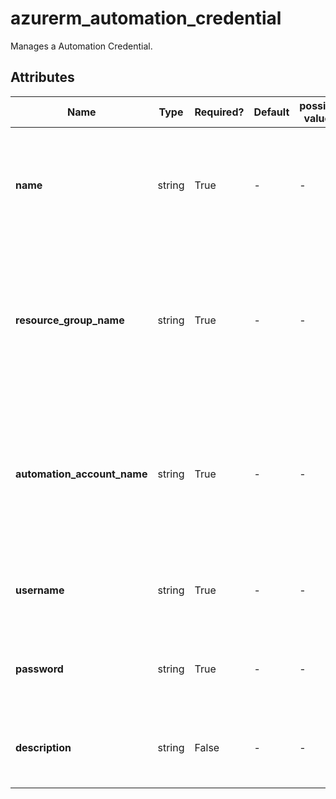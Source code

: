 # azurerm_automation_credential

Manages a Automation Credential.

## Attributes

| Name | Type | Required? | Default  | possible values | Description |
| ---- | ---- | --------- | -------- | ----------- | ----------- |
| **name** | string | True | -  |  -  | Specifies the name of the Credential. Changing this forces a new resource to be created. | 
| **resource_group_name** | string | True | -  |  -  | The name of the resource group in which the Credential is created. Changing this forces a new resource to be created. | 
| **automation_account_name** | string | True | -  |  -  | The name of the automation account in which the Credential is created. Changing this forces a new resource to be created. | 
| **username** | string | True | -  |  -  | The username associated with this Automation Credential. | 
| **password** | string | True | -  |  -  | The password associated with this Automation Credential. | 
| **description** | string | False | -  |  -  | The description associated with this Automation Credential. | 

